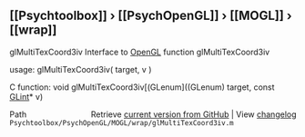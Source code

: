 ## [[Psychtoolbox]] &#8250; [[PsychOpenGL]] &#8250; [[MOGL]] &#8250; [[wrap]]

glMultiTexCoord3iv  Interface to [OpenGL](OpenGL) function glMultiTexCoord3iv  
  
usage:  glMultiTexCoord3iv( target, v )  
  
C function:  void glMultiTexCoord3iv[(GLenum]((GLenum) target, const [GLint](GLint)\* v)  




<div class="code_header" style="text-align:right;">
  <span style="float:left;">Path&nbsp;&nbsp;</span> <span class="counter">Retrieve <a href=
  "https://raw.github.com/Psychtoolbox-3/Psychtoolbox-3/beta/Psychtoolbox/PsychOpenGL/MOGL/wrap/glMultiTexCoord3iv.m">current version from GitHub</a> | View <a href=
  "https://github.com/Psychtoolbox-3/Psychtoolbox-3/commits/beta/Psychtoolbox/PsychOpenGL/MOGL/wrap/glMultiTexCoord3iv.m">changelog</a></span>
</div>
<div class="code">
  <code>Psychtoolbox/PsychOpenGL/MOGL/wrap/glMultiTexCoord3iv.m</code>
</div>


